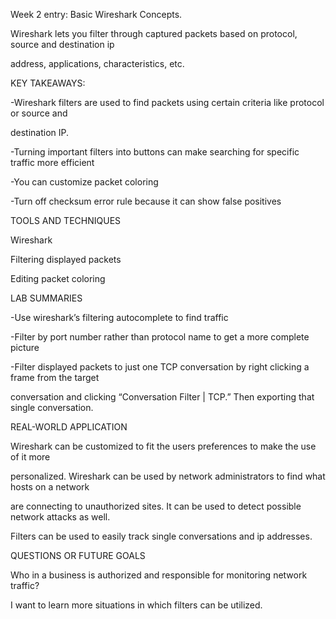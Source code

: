 Week 2 entry: Basic Wireshark Concepts.

Wireshark lets you filter through captured packets based on protocol, source and destination ip 

address, applications, characteristics, etc.

KEY TAKEAWAYS: 

-Wireshark filters are used to find packets using certain criteria like protocol or source and 

destination IP.

-Turning important filters into buttons can make searching for specific traffic more efficient 

-You can customize packet coloring 

-Turn off checksum error rule because it can show false positives

TOOLS AND TECHNIQUES 

Wireshark

Filtering displayed packets

Editing packet coloring

LAB SUMMARIES

-Use wireshark’s filtering autocomplete to find traffic

-Filter by port number rather than protocol name to get a more complete picture

-Filter displayed packets to just one TCP conversation by right clicking a frame from the target 

conversation and clicking “Conversation Filter | TCP.” Then exporting that single conversation.

REAL-WORLD APPLICATION

Wireshark can be customized to fit the users preferences to make the use of it more 

personalized. Wireshark can be used by network administrators to find what hosts on a network 

are connecting to unauthorized sites. It can be used to detect possible network attacks as well. 

Filters can be used to easily track single conversations and ip addresses.

QUESTIONS OR FUTURE GOALS

Who in a business is authorized and responsible for monitoring network traffic?

I want to learn more situations in which filters can be utilized.
